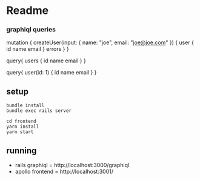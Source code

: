 # Readme

### graphiql queries

mutation {
  createUser(input: {
    name: "joe",
    email: "joe@joe.com"
  }) {
    user {
      id
      name
      email
    } errors
  }
}


query{
  users {
    id
    name
    email
  }
}



query{
  user(id: 1) {
    id
    name
    email
  }
}


## setup

    bundle install
    bundle exec rails server

    cd frontend
    yarn install
    yarn start


## running

* rails graphiql = http://localhost:3000/graphiql
* apollo frontend = http://localhost:3001/

